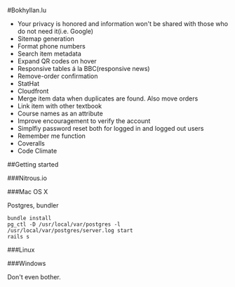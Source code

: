 #Bokhyllan.lu

* Your privacy is honored and information won't be shared with those who do not need it(i.e. Google)
* Sitemap generation
* Format phone numbers
* Search item metadata
* Expand QR codes on hover
* Responsive tables á la BBC(responsive news)
* Remove-order confirmation
* StatHat
* Cloudfront
* Merge item data when duplicates are found. Also move orders
* Link item with other textbook
* Course names as an attribute
* Improve encouragement to verify the account
* Simplfiy password reset both for logged in and logged out users
* Remember me function
* Coveralls
* Code Climate

##Getting started

###Nitrous.io

###Mac OS X

Postgres, bundler

    bundle install
    pg_ctl -D /usr/local/var/postgres -l /usr/local/var/postgres/server.log start
    rails s

###Linux

###Windows

Don't even bother.
